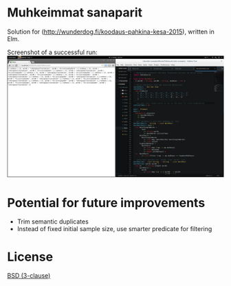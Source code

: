 # Muhkeimmat sanaparit

Solution for (http://wunderdog.fi/koodaus-pahkina-kesa-2015), written in Elm.

Screenshot of a successful run:
![](screenshot.png)

# Potential for future improvements
- Trim semantic duplicates
- Instead of fixed initial sample size, use smarter predicate for filtering

# License

[BSD (3-clause)](LICENSE)
